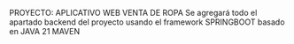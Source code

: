 PROYECTO: APLICATIVO WEB VENTA DE ROPA 
Se agregará todo el apartado backend del proyecto usando el framework SPRINGBOOT basado en JAVA 21 MAVEN
